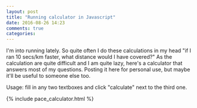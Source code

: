 ```yaml
---
layout: post
title: "Running calculator in Javascript"
date: 2016-08-26 14:23
comments: true
categories: 
---
```


I'm into running lately. So quite often I do these calculations in my head "if I ran 10 secs/km faster, what distance would I have covered?" As the calculation are quite difficult and I am quite lazy, here's a calculator that answers most of my questions. Posting it here for personal use, but maybe it'll be useful to someone else too. 

Usage: fill in any two textboxes and click "calculate" next to the third one.

{% include pace_calculator.html %}